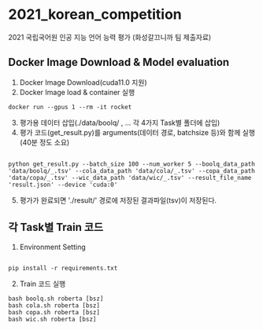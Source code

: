 # 2021_korean_competition
2021 국립국어원 인공 지능 언어 능력 평가 (화성갈끄니까 팀 제출자료)

## Docker Image Download & Model evaluation

1. Docker Image Download(cuda11.0 지원)
2. Docker Image load & container 실행
```console
docker run --gpus 1 --rm -it rocket
```
3. 평가용 데이터 삽입(./data/boolq/ , ... 각 4가지 Task별 폴더에 삽입)
4. 평가 코드(get_result.py)를 arguments(데이터 경로, batchsize 등)와 함께 실행 (40분 정도 소요)
```console

python get_result.py --batch_size 100 --num_worker 5 --boolq_data_path 'data/boolq/_.tsv' --cola_data_path 'data/cola/_.tsv' --copa_data_path 'data/copa/_.tsv' --wic_data_path 'data/wic/_.tsv' --result_file_name 'result.json' --device 'cuda:0'

```
5. 평가가 완료되면 './result/' 경로에 저장된 결과파일(tsv)이 저장된다.



## 각 Task별 Train 코드
1. Environment Setting

```console

pip install -r requirements.txt

```
2. Train 코드 실행
```console
bash boolq.sh roberta [bsz]
bash cola.sh roberta [bsz]
bash copa.sh roberta [bsz]
bash wic.sh roberta [bsz]
```